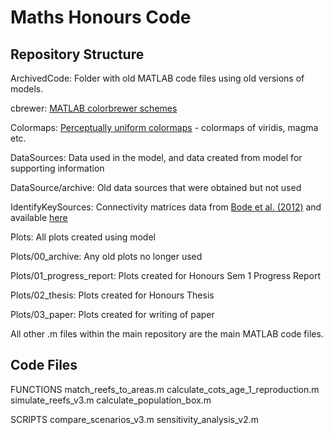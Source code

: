 # Maths Honours Code

## Repository Structure

ArchivedCode: Folder with old MATLAB code files using old versions of models.

cbrewer: [MATLAB colorbrewer schemes](https://au.mathworks.com/matlabcentral/fileexchange/34087-cbrewer-colorbrewer-schemes-for-matlab)

Colormaps: [Perceptually uniform colormaps](https://au.mathworks.com/matlabcentral/fileexchange/51986-perceptually-uniform-colormaps) - colormaps of viridis, magma etc. 

DataSources: Data used in the model, and data created from model for supporting information

DataSource/archive: Old data sources that were obtained but not used 

IdentifyKeySources: Connectivity matrices data from [Bode et al. (2012)](https://www.int-res.com/abstracts/meps/v466/p155-166) and available [here](https://github.com/MikeBode/IdentifyKeySources)

Plots: All plots created using model

Plots/00_archive: Any old plots no longer used

Plots/01_progress_report: Plots created for Honours Sem 1 Progress Report 

Plots/02_thesis: Plots created for Honours Thesis

Plots/03_paper: Plots created for writing of paper

All other .m files within the main repository are the main MATLAB code files.

## Code Files
FUNCTIONS
match_reefs_to_areas.m
calculate_cots_age_1_reproduction.m
simulate_reefs_v3.m
calculate_population_box.m

SCRIPTS
compare_scenarios_v3.m
sensitivity_analysis_v2.m